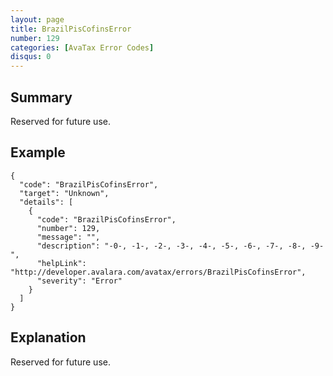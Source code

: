 ```yaml
---
layout: page
title: BrazilPisCofinsError
number: 129
categories: [AvaTax Error Codes]
disqus: 0
---
```


## Summary

Reserved for future use.

## Example

    {
      "code": "BrazilPisCofinsError",
      "target": "Unknown",
      "details": [
        {
          "code": "BrazilPisCofinsError",
          "number": 129,
          "message": "",
          "description": "-0-, -1-, -2-, -3-, -4-, -5-, -6-, -7-, -8-, -9-",
          "helpLink": "http://developer.avalara.com/avatax/errors/BrazilPisCofinsError",
          "severity": "Error"
        }
      ]
    }

## Explanation

Reserved for future use.
